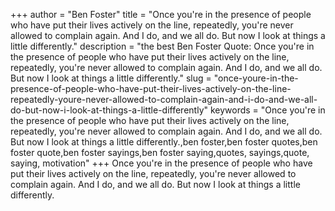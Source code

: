 +++
author = "Ben Foster"
title = "Once you're in the presence of people who have put their lives actively on the line, repeatedly, you're never allowed to complain again. And I do, and we all do. But now I look at things a little differently."
description = "the best Ben Foster Quote: Once you're in the presence of people who have put their lives actively on the line, repeatedly, you're never allowed to complain again. And I do, and we all do. But now I look at things a little differently."
slug = "once-youre-in-the-presence-of-people-who-have-put-their-lives-actively-on-the-line-repeatedly-youre-never-allowed-to-complain-again-and-i-do-and-we-all-do-but-now-i-look-at-things-a-little-differently"
keywords = "Once you're in the presence of people who have put their lives actively on the line, repeatedly, you're never allowed to complain again. And I do, and we all do. But now I look at things a little differently.,ben foster,ben foster quotes,ben foster quote,ben foster sayings,ben foster saying,quotes, sayings,quote, saying, motivation"
+++
Once you're in the presence of people who have put their lives actively on the line, repeatedly, you're never allowed to complain again. And I do, and we all do. But now I look at things a little differently.
